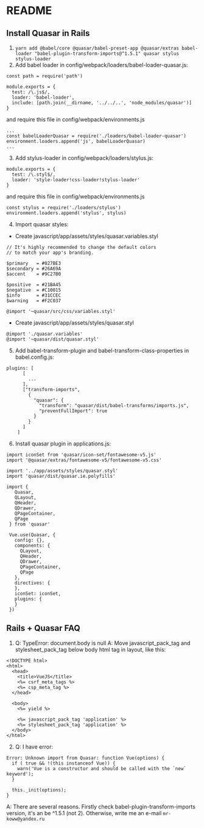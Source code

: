 # README

## Install Quasar in Rails
1. `yarn add @babel/core @quasar/babel-preset-app @quasar/extras babel-loader "babel-plugin-transform-imports@^1.5.1" quasar stylus stylus-loader`
2. Add babel loader in config/webpack/loaders/babel-loader-quasar.js:
```
const path = require('path')

module.exports = {
  test: /\.js$/,
  loader: 'babel-loader',
  include: [path.join(__dirname, '../../..', 'node_modules/quasar')]
}
```
and require this file in config/webpack/environments.js
```
...
const babelLoaderQuasar = require('./loaders/babel-loader-quasar')
environment.loaders.append('js', babelLoaderQuasar)
...
```
3. Add stylus-loader in config/webpack/loaders/stylus.js:
```
module.exports = {
  test: /\.styl$/,
  loader: 'style-loader!css-loader!stylus-loader'
}
```
and require this file in config/webpack/environments.js
```
const stylus = require('./loaders/stylus')
environment.loaders.append('stylus', stylus)
```
4. Import quasar styles:
- Create javascript/app/assets/styles/quasar.variables.styl
```
// It's highly recommended to change the default colors
// to match your app's branding.

$primary   = #027BE3
$secondary = #26A69A
$accent    = #9C27B0

$positive  = #21BA45
$negative  = #C10015
$info      = #31CCEC
$warning   = #F2C037

@import '~quasar/src/css/variables.styl'
```
- Create javascript/app/assets/styles/quasar.styl
```
@import './quasar.variables'
@import '~quasar/dist/quasar.styl'
```
5. Add babel-transform-plugin and babel-transform-class-properties in babel.config.js:
``` 
plugins: [
      [
        ...
      ], 
      ["transform-imports",
        {
          "quasar": {
            "transform": "quasar/dist/babel-transforms/imports.js",
            "preventFullImport": true
          }
        }
      ]
    ]
```
6. Install quasar plugin in applications.js:
```
import iconSet from 'quasar/icon-set/fontawesome-v5.js'
import '@quasar/extras/fontawesome-v5/fontawesome-v5.css'

import '../app/assets/styles/quasar.styl'
import 'quasar/dist/quasar.ie.polyfills'

import {
   Quasar,
   QLayout,
   QHeader,
   QDrawer,
   QPageContainer,
   QPage
 } from 'quasar'
 
 Vue.use(Quasar, {
   config: {},
   components: {
     QLayout,
     QHeader,
     QDrawer,
     QPageContainer,
     QPage
   },
   directives: {
   },
   iconSet: iconSet,
   plugins: {
   }
 })
```
## Rails + Quasar FAQ
1. Q: TypeError: document.body is null
A: Move javascript_pack_tag and stylesheet_pack_tag below body html tag in layout, like this:
```
<!DOCTYPE html>
<html>
  <head>
    <title>VueJS</title>
    <%= csrf_meta_tags %>
    <%= csp_meta_tag %>
  </head>

  <body>
    <%= yield %>
    
    <%= javascript_pack_tag 'application' %>
    <%= stylesheet_pack_tag 'application' %>
  </body>
</html>
```
2. Q: I have error:
```
Error: Unknown import from Quasar: function Vue(options) {
  if ( true && !(this instanceof Vue)) {
    warn('Vue is a constructor and should be called with the `new` keyword');
  }

  this._init(options);
}
```
A: There are several reasons. Firstly check babel-plugin-transform-imports version, it's an be ^1.5.1 (not 2).
Otherwise, write me an e-mail `mr-koww@yandex.ru`
